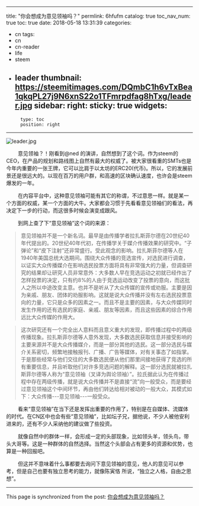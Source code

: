 
---
title: "你会想成为意见领袖吗？"
permlink: 6hfufm
catalog: true
toc_nav_num: true
toc: true
date: 2018-05-18 13:31:39
categories:
- cn
tags:
- cn
- cn-reader
- life
- steem
- leader
thumbnail: https://steemitimages.com/DQmbC1h6vTxBea1qkqPL27j9N6xnS22o1TFmrpdfag8hTxg/leader.jpg
sidebar:
    right:
        sticky: true
widgets:
    -
        type: toc
        position: right
---


![leader.jpg](https://steemitimages.com/DQmbC1h6vTxBea1qkqPL27j9N6xnS22o1TFmrpdfag8hTxg/leader.jpg)

&nbsp;&nbsp;&nbsp;&nbsp;&nbsp;&nbsp;&nbsp;&nbsp;意见领袖？！刚看到@ned 的演讲，自然想到了这个词。作为steem的CEO，在产品的规划和路线图上自然有最大的权威了。被大家很看重的SMTs也是今年内重要的一张王牌，它可以比肩于以太坊的ERC20(代币)。所以，它的发展前景还是很远大的。以现在百万的用户群，和高速的区块确认速度，也许会是steem爆发的一年。

&nbsp;&nbsp;&nbsp;&nbsp;&nbsp;&nbsp;&nbsp;&nbsp;在内容平台中，这种意见领袖可能有其它的称谓，不过意思一样。就是某一个方面的权威，某一个方面的大牛。大家都会习惯于先看看意见领袖们的看法，再决定下一步的行动，而这很多时候会演变成跟风。

&nbsp;&nbsp;&nbsp;&nbsp;&nbsp;&nbsp;&nbsp;&nbsp;到网上查了下“意见领袖”这个词的来源：

>意见领袖并不是一个新名词。最早是由传播学者拉扎斯菲尔德在20世纪40年代提出的。20世纪40年代初，在传播学关于媒介传播效果的研究中。“子弹论”和“皮下注射”还非常盛行。受此观念的影响。拉扎斯菲尔德等人在1940年美国总统大选期间。围绕大众传播的竞选宣传，对选民进行调查，以证实大众传播媒介在影响选民投票方面将具有非常强大的力量，但调查研究的结果却让研究人员非常意外：大多数人早在竞选运动之初就已经作出了怎样投票的决定，只有约8%的人由于竞选运动改变了投票的意向，而这批人之所以中途改变主意。也并不是听从了大众传媒的宣传或劝服。主要是因为亲戚、朋友、团体的劝服影响。这就是说大众传播并没有左右选民投票意向的力量，它只是众多的因素之一。而且不是主要的因素，与大众传媒同时发生作用的还有选民的家庭、亲戚、朋友等因素，而且这些因素的综合作用远比大众传媒的作用大。

>这次研究还有一个完全出人意料而且意义重大的发现，即传播过程中的两级传播现象。拉扎斯菲尔德等人意外发现，大多数选民获取信息并接受影响的主要来源并不是大众传播媒介，而是一部分其他的选民。这一部分选民与媒介关系密切，频繁地接触报刊、广播、广告等媒体，对有关事态了如指掌。于是那些经常与他们交往的大多数选民便从他们那里间接地获得了竞选的所有重要信息，并且听取他们对许多竞选问题的解释。这一部分选民就被拉扎斯菲尔德等人称为“意见领袖（叉译为舆论领袖）”。拉氏据此认为在传播过程中存在两级传播，就是说大众传播并不是直接“流”向一般受众，而是要经过意见领袖这个中间环节，再由他们转达给相对被动的一般大众，其模式如下：大众传播---意见领袖---一般受众。

&nbsp;&nbsp;&nbsp;&nbsp;&nbsp;&nbsp;&nbsp;&nbsp;看来“意见领袖”在当下还是发挥出重要的作用了，特别是在自媒体、流媒体的时代。在CN区中也会有些“意见领袖”，比如坛子兄，据他说，不少人被他安利进来的，还有不少人采纳他的建议做了些投资。

&nbsp;&nbsp;&nbsp;&nbsp;&nbsp;&nbsp;&nbsp;&nbsp;就像自然中的群体一样，会形成一定的头部现象，比如领头羊，领头鸟，带头大哥等。这是一种群体的自然选择。当然这个头部会占有更多的资源和优势，也算是一种回报吧。

&nbsp;&nbsp;&nbsp;&nbsp;&nbsp;&nbsp;&nbsp;&nbsp;但这并不意味着什么事都要去询问下意见领袖的意见，他人的意见可以参考，但是自己也要有独立思考的能力，就像陈寅恪 所说，“独立之人格，自由之思想”。

- - -

This page is synchronized from the post: [你会想成为意见领袖吗？](https://steemit.com/@lemooljiang/6hfufm)
